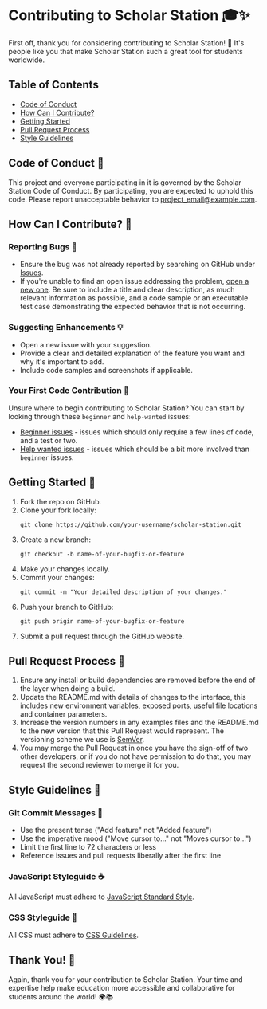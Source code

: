 # Contributing to Scholar Station 🎓✨

First off, thank you for considering contributing to Scholar Station! 🙌 It's people like you that make Scholar Station such a great tool for students worldwide.

## Table of Contents
- [Code of Conduct](#code-of-conduct)
- [How Can I Contribute?](#how-can-i-contribute)
- [Getting Started](#getting-started)
- [Pull Request Process](#pull-request-process)
- [Style Guidelines](#style-guidelines)

## Code of Conduct 📜

This project and everyone participating in it is governed by the Scholar Station Code of Conduct. By participating, you are expected to uphold this code. Please report unacceptable behavior to [project_email@example.com](mailto:project_email@example.com).

## How Can I Contribute? 🤔

### Reporting Bugs 🐛

- Ensure the bug was not already reported by searching on GitHub under [Issues](https://github.com/yourusername/scholar-station/issues).
- If you're unable to find an open issue addressing the problem, [open a new one](https://github.com/yourusername/scholar-station/issues/new). Be sure to include a title and clear description, as much relevant information as possible, and a code sample or an executable test case demonstrating the expected behavior that is not occurring.

### Suggesting Enhancements 💡

- Open a new issue with your suggestion.
- Provide a clear and detailed explanation of the feature you want and why it's important to add.
- Include code samples and screenshots if applicable.

### Your First Code Contribution 🎉

Unsure where to begin contributing to Scholar Station? You can start by looking through these `beginner` and `help-wanted` issues:

- [Beginner issues](https://github.com/yourusername/scholar-station/labels/beginner) - issues which should only require a few lines of code, and a test or two.
- [Help wanted issues](https://github.com/yourusername/scholar-station/labels/help%20wanted) - issues which should be a bit more involved than `beginner` issues.

## Getting Started 🚀

1. Fork the repo on GitHub.
2. Clone your fork locally:
   ```
   git clone https://github.com/your-username/scholar-station.git
   ```
3. Create a new branch:
   ```
   git checkout -b name-of-your-bugfix-or-feature
   ```
4. Make your changes locally.
5. Commit your changes:
   ```
   git commit -m "Your detailed description of your changes."
   ```
6. Push your branch to GitHub:
   ```
   git push origin name-of-your-bugfix-or-feature
   ```
7. Submit a pull request through the GitHub website.

## Pull Request Process 🔄

1. Ensure any install or build dependencies are removed before the end of the layer when doing a build.
2. Update the README.md with details of changes to the interface, this includes new environment variables, exposed ports, useful file locations and container parameters.
3. Increase the version numbers in any examples files and the README.md to the new version that this Pull Request would represent. The versioning scheme we use is [SemVer](http://semver.org/).
4. You may merge the Pull Request in once you have the sign-off of two other developers, or if you do not have permission to do that, you may request the second reviewer to merge it for you.

## Style Guidelines 📝

### Git Commit Messages 💬

- Use the present tense ("Add feature" not "Added feature")
- Use the imperative mood ("Move cursor to..." not "Moves cursor to...")
- Limit the first line to 72 characters or less
- Reference issues and pull requests liberally after the first line

### JavaScript Styleguide ☕️

All JavaScript must adhere to [JavaScript Standard Style](https://standardjs.com/).

### CSS Styleguide 🎨

All CSS must adhere to [CSS Guidelines](https://cssguidelin.es/).

## Thank You! 💖

Again, thank you for your contribution to Scholar Station. Your time and expertise help make education more accessible and collaborative for students around the world! 🌍📚
